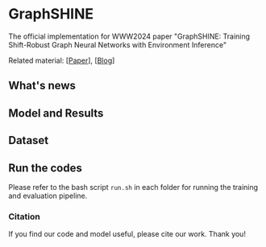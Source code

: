# GraphSHINE
The official implementation for WWW2024 paper "GraphSHINE: Training Shift-Robust Graph Neural Networks with Environment Inference"

Related material: [[Paper]()], [[Blog]()]

## What's news

## Model and Results

## Dataset

## Run the codes

Please refer to the bash script `run.sh` in each folder for running the training and evaluation pipeline.

### Citation

If you find our code and model useful, please cite our work. Thank you!
